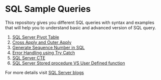 # SQL Sample Queries

This repository gives you different SQL queries with syntax and examples that will help you to understand basic and advanced version of SQL query.

1. [SQL Server Pivot Table](https://github.com/geeksarray/SQLSampleQueries/blob/master/sql-server-pviot-tables.sql)
1. [Cross Apply and Outer Apply](https://github.com/geeksarray/SQLSampleQueries/blob/master/cross-appy-and-outer-apply-in-sql-server-with-examples.sql)
1. [Generate Sequence Number in SQL](https://github.com/geeksarray/SQLSampleQueries/blob/master/generate-sequence-number-in-sql-select-query.sql)
1. [Error Handling using Try Catch](https://github.com/geeksarray/SQLSampleQueries/blob/master/exception-handling-using-try-catch-block-in-sql-server.sql)
1. [SQL Server CTE](https://github.com/geeksarray/SQLSampleQueries/blob/master/sql-cte-examples.sql)
1. [SQL Server Stored procedure VS User Defined function](https://github.com/geeksarray/SQLSampleQueries/blob/master/sql-server-storedproc-vs-function.sql)

For more details visit [SQL Server blogs](https://geeksarray.com/blog/tag/sql-server)
